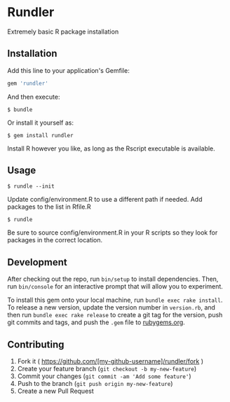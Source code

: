 # Rundler

Extremely basic R package installation

## Installation

Add this line to your application's Gemfile:

```ruby
gem 'rundler'
```

And then execute:

    $ bundle

Or install it yourself as:

    $ gem install rundler

Install R however you like, as long as the Rscript executable is available.

## Usage

```$ rundle --init```

Update config/environment.R to use a different path if needed. Add packages to the list in Rfile.R

```$ rundle```

Be sure to source config/environment.R in your R scripts so they look for packages in the correct location.

## Development

After checking out the repo, run `bin/setup` to install dependencies. Then, run `bin/console` for an interactive prompt that will allow you to experiment.

To install this gem onto your local machine, run `bundle exec rake install`. To release a new version, update the version number in `version.rb`, and then run `bundle exec rake release` to create a git tag for the version, push git commits and tags, and push the `.gem` file to [rubygems.org](https://rubygems.org).

## Contributing

1. Fork it ( https://github.com/[my-github-username]/rundler/fork )
2. Create your feature branch (`git checkout -b my-new-feature`)
3. Commit your changes (`git commit -am 'Add some feature'`)
4. Push to the branch (`git push origin my-new-feature`)
5. Create a new Pull Request
